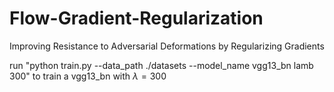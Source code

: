 # Flow-Gradient-Regularization

Improving Resistance to Adversarial Deformations by Regularizing Gradients

run "python train.py --data_path ./datasets --model_name vgg13_bn lamb 300" to train a vgg13_bn with $\lambda=300$
